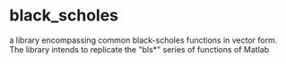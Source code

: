 # black_scholes
a library encompassing common black-scholes functions in vector form. The library intends to replicate the "bls*" series of functions of Matlab

